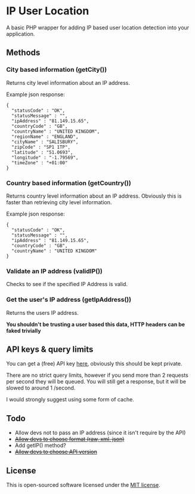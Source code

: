 # IP User Location

A basic PHP wrapper for adding IP based user location detection into your application.

## Methods

### City based information (getCity())
Returns city level information about an IP address.

Example json response:

```
{
  "statusCode" : "OK",
  "statusMessage" : "",
  "ipAddress" : "81.149.15.65",
  "countryCode" : "GB",
  "countryName" : "UNITED KINGDOM",
  "regionName" : "ENGLAND",
  "cityName" : "SALISBURY",
  "zipCode" : "SP1 1TP",
  "latitude" : "51.0693",
  "longitude" : "-1.79569",
  "timeZone" : "+01:00"
}
```

### Country based information (getCountry())
Returns country level information about an IP address. Obviously this is faster than retrieving city level information.

Example json response:

```
{
  "statusCode" : "OK",
  "statusMessage" : "",
  "ipAddress" : "81.149.15.65",
  "countryCode" : "GB",
  "countryName" : "UNITED KINGDOM"
}
```

### Validate an IP address (validIP())
Checks to see if the specified IP Address is valid.

### Get the user's IP address (getIpAddress())
Returns the users IP address.

**You shouldn't be trusting a user based this data, HTTP headers can be faked trivially**

## API keys & query limits
You can get a (free) API key [here](http://ipinfodb.com/register.php), obviously this should be kept private.

There are no strict query limits, however if you send more than 2 requests per second they will be queued. You will still get a response, but it will be slowed to around 1 /second.

I would strongly suggest using some form of cache.

## Todo
- Allow devs not to pass an IP address (since it isn't require by the API)
- ~~[Allow devs to choose format (raw, xml, json)](https://github.com/BeingTomGreen/IP-User-Location/commit/b98be870b9ab725eaa49b09934eb6da26a8a3c18)~~
- Add getIP() method?
- ~~[Allow devs to choose API version](https://github.com/BeingTomGreen/IP-User-Location/commit/1a698e07d7ba6c7a3f190e0bad91f22e83694fc1)~~

## License

This is open-sourced software licensed under the [MIT license](http://opensource.org/licenses/MIT).